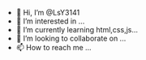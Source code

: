 - 👋 Hi, I’m @LsY3141
- 👀 I’m interested in ...
- 🌱 I’m currently learning html,css,js...
- 💞️ I’m looking to collaborate on ...
- 📫 How to reach me ...

<!---
LsY3141/LsY3141 is a ✨ special ✨ repository because its `README.md` (this file) appears on your GitHub profile.
You can click the Preview link to take a look at your changes.
--->
